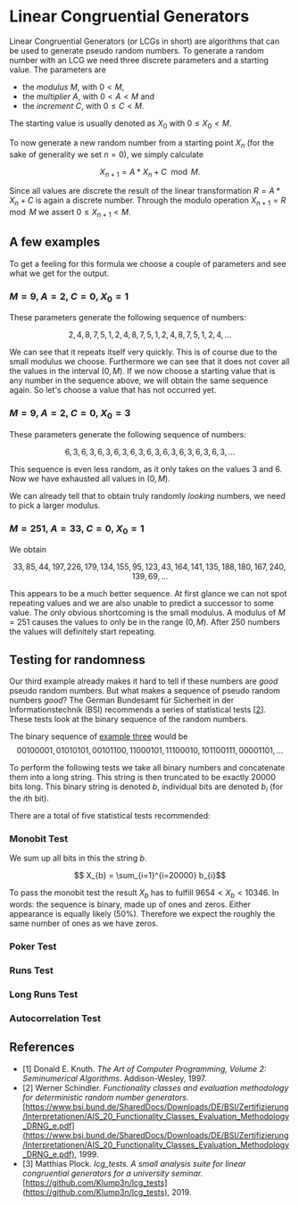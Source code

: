 <script src="https://cdn.mathjax.org/mathjax/latest/MathJax.js?config=TeX-AMS-MML_HTMLorMML" type="text/javascript"></script>

# Linear Congruential Generators

Linear Congruential Generators (or LCGs in short) are algorithms that can be used to generate pseudo random numbers. To generate a random number with an LCG we need three discrete parameters and a starting value. The parameters are

 * the _modulus_ $M$, with $0 < M$,
 * the _multiplier_ $A$, with $0 < A < M$ and
 * the _increment_ $C$, with $0 \leq C < M$.

The starting value is usually denoted as $X_{0}$ with $0 \leq X_{0} < M$.

To now generate a new random number from a starting point $X_{n}$ (for the sake of generality we set $n = 0$), we simply calculate

$$X_{n+1} = A * X_{n} + C \mod M \mathrm{.}$$

Since all values are discrete the result of the linear transformation $R = A * X_{n} + C$ is again a discrete number. Through the modulo operation $X_{n+1} = R \mod M$ we assert $0 \leq X_{n+1} < M$.

## A few examples

To get a feeling for this formula we choose a couple of parameters and see what we get for the output.

### $M = 9$, $A = 2$, $C = 0$, $X_{0} = 1$

These parameters generate the following sequence of numbers:

$$ 2, 4, 8, 7, 5, 1, 2, 4, 8, 7, 5, 1, 2, 4, 8, 7, 5, 1, 2, 4, \dots $$

We can see that it repeats itself very quickly. This is of course due to the small modulus we choose. Furthermore we can see that it does not cover all the values in the interval $\left(0, M\right)$. If we now choose a starting value that is any number in the sequence above, we will obtain the same sequence again. So let's choose a value that has not occurred yet.

### $M = 9$, $A = 2$, $C = 0$, $X_{0} = 3$

These parameters generate the following sequence of numbers:

$$6, 3, 6, 3, 6, 3, 6, 3, 6, 3, 6, 3, 6, 3, 6, 3, 6, 3, 6, 3, \dots$$

This sequence is even less random, as it only takes on the values $3$ and $6$. Now we have exhausted all values in $\left(0, M\right)$.

We can already tell that to obtain truly randomly _looking_ numbers, we need to pick a larger modulus.

### $M = 251$, $A = 33$, $C = 0$, $X_{0} = 1$

We obtain

$$33, 85, 44, 197, 226, 179, 134, 155, 95, 123, 43, 164, 141, 135, 188, 180, 167, 240, 139, 69, \dots$$

This appears to be a much better sequence. At first glance we can not spot repeating values and we are also unable to predict a successor to some value. The only obvious shortcoming is the small modulus. A modulus of $M = 251$ causes the values to only be in the range $\left( 0, M\right)$. After $250$ numbers the values will definitely start repeating.

## Testing for randomness

Our third example already makes it hard to tell if these numbers are _good_ pseudo random numbers. But what makes a sequence of pseudo random numbers _good_? The German Bundesamt für Sicherheit in der Informationstechnik (BSI) recommends a series of statistical tests [[2](#schindler)]. These tests look at the binary sequence of the random numbers.

The binary sequence of [example three](#m-251-a-33-c-0-x_0-1) would be
$$ 00100001, 01010101, 00101100, 11000101, 11100010, 101100111, 00001101, \dots $$

To perform the following tests we take all binary numbers and concatenate them into a long string. This string is then truncated to be exactly $20000$ bits long. This binary string is denoted $b$, individual bits are denoted $b_{i}$ (for the $i$th bit).

There are a total of five statistical tests recommended:

### Monobit Test

We sum up all bits in this the string $b$.

$$ X_{b} = \sum_{i=1}^{i=20000} b_{i}$$

To pass the monobit test the result $X_{b}$ has to fulfill $9654 < X_{b} < 10346$. In words: the sequence is binary, made up of ones and zeros. Either appearance is equally likely ($50 \%$). Therefore we expect the roughly the same number of ones as we have zeros.

### Poker Test

### Runs Test

### Long Runs Test

### Autocorrelation Test

## References

 * <a name="knuth">[1]</a> Donald E. Knuth. _The Art of Computer Programming, Volume 2: Seminumerical Algorithms_. Addison-Wesley, 1997.
 * <a name="schindler">[2]</a> Werner Schindler. _Functionality classes and evaluation methodology for deterministic random number generators_. [https://www.bsi.bund.de/SharedDocs/Downloads/DE/BSI/Zertifizierung/Interpretationen/AIS_20_Functionality_Classes_Evaluation_Methodology_DRNG_e.pdf](https://www.bsi.bund.de/SharedDocs/Downloads/DE/BSI/Zertifizierung/Interpretationen/AIS_20_Functionality_Classes_Evaluation_Methodology_DRNG_e.pdf), 1999.
 * <a name="plock">[3]</a> Matthias Plock. _lcg\_tests. A small analysis suite for linear congruential generators for a university seminar._ [https://github.com/Klump3n/lcg_tests](https://github.com/Klump3n/lcg_tests), 2019.
